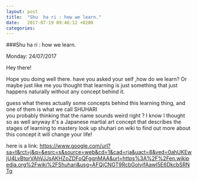 ```yaml
---
layout: post
title:  "Shu  ha ri : how we learn."
date:   2017-07-19 09:46:12 +0200
categories: 
---
```


###Shu ha ri : how we learn.

Monday: 24/07/2017

Hey there!

Hope you doing well there.
have you asked your self ,how do we learn? Or maybe just like me you thought that learning is just something that just happens naturally without any concept behind it.

guess what theres actually some concepts behind this learning thing, and one of them is what we call SHUHARI<br> you probably thinking that the name sounds weird right ? I know I thought so as well anyway it's a Japanese martial art concept that describes the stages of learning to mastery look up shuhari on wiki to find out more about this concept it will change your life!

here is a link: https://www.google.com/url?sa=t&rct=j&q=&esrc=s&source=web&cd=1&cad=rja&uact=8&ved=0ahUKEwjU4LvBtprVAhVJJsAKHZoZDFoQFggnMAA&url=https%3A%2F%2Fen.wikipedia.org%2Fwiki%2FShuhari&usg=AFQjCNGT9RcbGolvjfAawI5E6DkcbSRNTg
